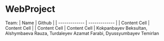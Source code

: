 # WebProject

Team:
| Name          | Github        |
| ------------- | ------------- |
| Content Cell  | Content Cell  |
| Content Cell  | Content Cell  |
Kokpanbayev Beksultan,
Alshymbaeva Rauza,
Turdaleyev Azamat Farabi, 
Dyussyumbayev Temirlan
